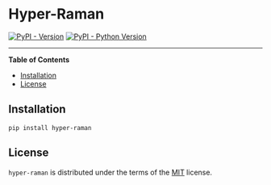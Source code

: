 # Hyper-Raman

[![PyPI - Version](https://img.shields.io/pypi/v/hyper-raman.svg)](https://pypi.org/project/hyper-raman)
[![PyPI - Python Version](https://img.shields.io/pypi/pyversions/hyper-raman.svg)](https://pypi.org/project/hyper-raman)

-----

**Table of Contents**

- [Installation](#installation)
- [License](#license)

## Installation

```console
pip install hyper-raman
```

## License

`hyper-raman` is distributed under the terms of the [MIT](https://spdx.org/licenses/MIT.html) license.
